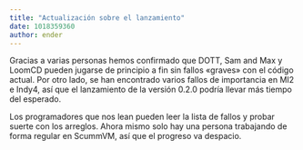 ```yaml
---
title: "Actualización sobre el lanzamiento"
date: 1018359360
author: ender
---
```


Gracias a varias personas hemos confirmado que DOTT, Sam and Max y LoomCD pueden jugarse de principio a fin sin fallos «graves» con el código actual. Por otro lado, se han encontrado varios fallos de importancia en MI2 e Indy4, así que el lanzamiento de la versión 0.2.0 podría llevar más tiempo del esperado.  
  
Los programadores que nos lean pueden leer la lista de fallos y probar suerte con los arreglos. Ahora mismo solo hay una persona trabajando de forma regular en ScummVM, así que el progreso va despacio.
